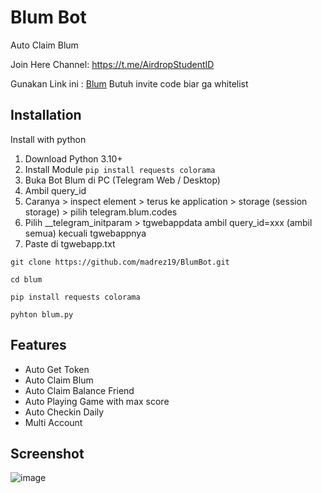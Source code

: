 
# Blum Bot
Auto Claim Blum

Join Here Channel: https://t.me/AirdropStudentID

Gunakan Link ini : [Blum](https://t.me/blum/app?startapp=ref_ifFTHHaZq4)
Butuh invite code biar ga whitelist


## Installation

Install with python
  1. Download Python 3.10+
  2. Install Module ```pip install requests colorama```
  3. Buka Bot Blum di PC (Telegram Web / Desktop)
  4. Ambil query_id
  5. Caranya > inspect element > terus ke application > storage (session storage) > pilih telegram.blum.codes
  6. Pilih __telegram_initparam > tgwebappdata ambil query_id=xxx (ambil semua) kecuali tgwebappnya
  5. Paste di tgwebapp.txt


```
git clone https://github.com/madrez19/BlumBot.git
```
```
cd blum
```
```
pip install requests colorama
```
```
pyhton blum.py
```


## Features

- Auto Get Token
- Auto Claim Blum
- Auto Claim Balance Friend
- Auto Playing Game with max score
- Auto Checkin Daily
- Multi Account

## Screenshot
![image](https://github.com/user-attachments/assets/e91f845b-8b3d-4882-a9d3-d8fda0efa0fa)

